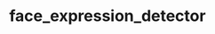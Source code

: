# face_expression_detector

<img alt="" src="//i.imgur.com/Fhjc14L.gif" style="max-width: 100%; min-height: 338px;" original-title="">
